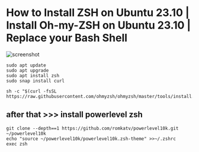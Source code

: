 # How to Install ZSH on Ubuntu 23.10 | Install Oh-my-ZSH on Ubuntu 23.10 | Replace your Bash Shell

![screenshot](../src/zsh.png)




    sudo apt update
    sudo apt upgrade
    sudo apt install zsh
    sudo snap install curl

    sh -c "$(curl -fsSL https://raw.githubusercontent.com/ohmyzsh/ohmyzsh/master/tools/install.sh)"

## after that >>> install powerlevel zsh

    git clone --depth==1 https://github.com/romkatv/powerlevel10k.git ~/powerlevel10k
    echo "source ~/powerlevel10k/powerlevel10k.zsh-theme" >>~/.zshrc
    exec zsh

